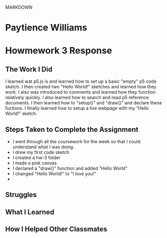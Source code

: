 MARKDOWN
# Paytience Williams

# Howmework 3 Response

## The Work I Did

I learned wat p5.js is and learned how to set up a basic "empty" p5 code sketch. I then created two "Hello World!" sketches and learned how they work. I also was introduced to comments and learned how they function relatively quickly. I also learned how to search and read p5 reference documents. I then learned how to "setup()" and "draw()" and declare these fuctions. I finally learned how to setup a live webpage with my "Hello World!" sketch.

## Steps Taken to Complete the Assignment

- I went through all the coursework for the week so that I could understand what I was doing.
- I drew my first code sketch
- I created a hw-3 folder
- I made a pink canvas
- I declared a "draw()" function and added "Hello World"
- I changed "Hello World!" to "I love you!"
- 

## Struggles



## What I Learned



## How I Helped Other Classmates
